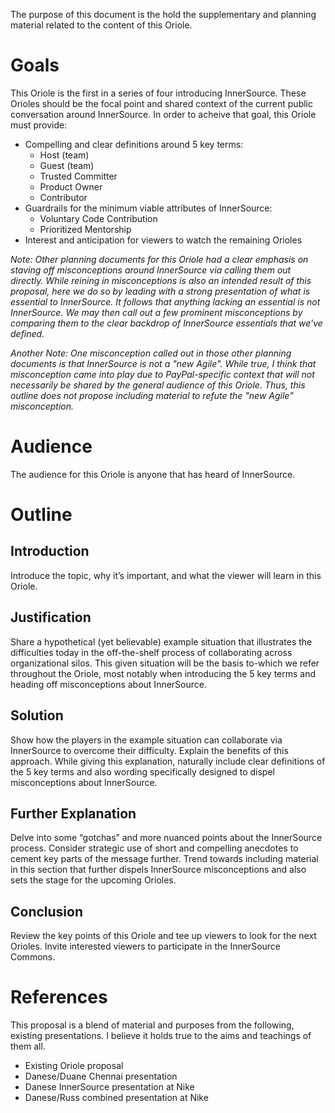 The purpose of this document is the hold the supplementary and planning material related to the content of this Oriole.

# Goals

This Oriole is the first in a series of four introducing InnerSource.
These Orioles should be the focal point and shared context of the current public conversation around InnerSource.
In order to acheive that goal, this Oriole must provide:

* Compelling and clear definitions around 5 key terms:
    * Host (team)
    * Guest (team)
    * Trusted Committer
    * Product Owner
    * Contributor
* Guardrails for the minimum viable attributes of InnerSource:
    * Voluntary Code Contribution
    * Prioritized Mentorship
* Interest and anticipation for viewers to watch the remaining Orioles

*Note: Other planning documents for this Oriole had a clear emphasis on staving off misconceptions around InnerSource via calling them out directly.
While reining in misconceptions is also an intended result of this proposal, here we do so by leading with a strong presentation of what is essential to InnerSource.
It follows that anything lacking an essential is not InnerSource.
We may then call out a few prominent misconceptions by comparing them to the clear backdrop of InnerSource essentials that we've defined.*

*Another Note: One misconception called out in those other planning documents is that InnerSource is not a "new Agile".
While true, I think that misconception came into play due to PayPal-specific context that will not necessarily be shared by the general audience of this Oriole.
Thus, this outline does not propose including material to refute the "new Agile" misconception.*

# Audience

The audience for this Oriole is anyone that has heard of InnerSource.

# Outline

## Introduction
Introduce the topic, why it’s important, and what the viewer will learn in this Oriole.

## Justification
Share a hypothetical (yet believable) example situation that illustrates the difficulties today in the off-the-shelf process of collaborating across organizational silos.
This given situation will be the basis to-which we refer throughout the Oriole, most notably when introducing the 5 key terms and heading off misconceptions about InnerSource.

## Solution
Show how the players in the example situation can collaborate via InnerSource to overcome their difficulty.
Explain the benefits of this approach.
While giving this explanation, naturally include clear definitions of the 5 key terms and also wording specifically designed to dispel misconceptions about InnerSource.

## Further Explanation
Delve into some “gotchas” and more nuanced points about the InnerSource process.
Consider strategic use of short and compelling anecdotes to cement key parts of the message further.
Trend towards including material in this section that further dispels InnerSource misconceptions and also sets the stage for the upcoming Orioles.

## Conclusion
Review the key points of this Oriole and tee up viewers to look for the next Orioles.
Invite interested viewers to participate in the InnerSource Commons.

# References

This proposal is a blend of material and purposes from the following, existing presentations.
I believe it holds true to the aims and teachings of them all.

* Existing Oriole proposal
* Danese/Duane Chennai presentation
* Danese InnerSource presentation at Nike
* Danese/Russ combined presentation at Nike

